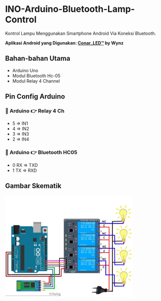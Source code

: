 # INO-Arduino-Bluetooth-Lamp-Control
Kontrol Lampu Menggunakan Smartphone Android Via Koneksi Bluetooth.<br>

**Aplikasi Android yang Digunakan: [Conar_LED™](https://github.com/Drumber/RemoteLight/releases) by Wynz** 

## Bahan-bahan Utama
- Arduino Uno
- Modul Bluetooth Hc-05
- Modul Relay 4 Channel

## Pin Config Arduino
### 🔻 Arduino 👉 Relay 4 Ch
- 5 => IN1
- 4 => IN2
- 3 => IN3
- 2 => IN4

### 🔻 Arduino 👉 Bluetooth HC05
- 0 RX => TXD
- 1 TX => RXD

## Gambar Skematik
<img alt="UI Overview Dark" src="images/Skematik.jpg" width="410"> 
